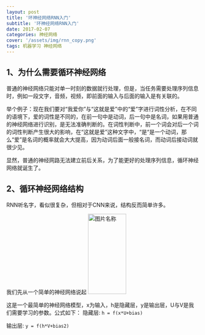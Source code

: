 ```yaml
---
layout: post
title: '环神经网络RNN入门'
subtitle: '环神经网络RNN入门'
date: 2017-02-07
categories: 神经网络
cover: '/assets/img/rnn_copy.png'
tags: 机器学习 神经网络
---
```



## 1、为什么需要循环神经网络

普通的神经网络只能对单一时刻的数据就行处理，但是，当任务需要处理序列信息时，例如一段文字，音频，视频，即前面的输入与后面的输入是有关联的。

举个例子：现在我们要对“我爱你”与“这就是爱”中的“爱”字进行词性分析，在不同的语境下，爱的词性是不同的，在前一句中是动词，后一句中是名词，如果用普通的神经网络进行识别，是无法准确判断的。在词性判断中，前一个词会对后一个词的词性判断产生很大的影响，在“这就是爱”这种文字中，“是“是一个动词，那么“爱”是名词的概率就会大大提高，因为动词后面一般接名词，而动词后接动词就很少见。

显然，普通的神经网路无法建立前后关系，为了能更好的处理序列信息，循环神经网络就诞生了。

## 2、循环神经网络结构

RNN听名字，看似很复杂，但相对于CNN来说，结构反而简单许多。

我们先从一个简单的神经网络说起
    <img src="https://raw.githubusercontent.com/terrifyzhao/terrifyzhao.github.io/master/assets/img/cnn_1.jpg" width = "100" height = "210" alt="图片名称"/>

这是一个最简单的神经网络模型，x为输入，h是隐藏层，y是输出层，U与V是我们需要学习的参数。公式如下：
隐藏层:
`h = f(x*U+bias)`

输出层:
`y = f(h*V+bias2)`




